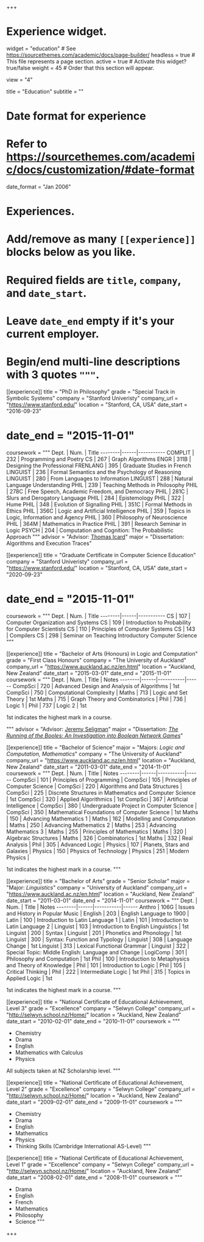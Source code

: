 +++
# Experience widget.
widget = "education"  # See https://sourcethemes.com/academic/docs/page-builder/
headless = true  # This file represents a page section.
active = true  # Activate this widget? true/false
weight = 45  # Order that this section will appear.

view = "4"

title = "Education"
subtitle = ""

# Date format for experience
#   Refer to https://sourcethemes.com/academic/docs/customization/#date-format
date_format = "Jan 2006"

# Experiences.
#   Add/remove as many `[[experience]]` blocks below as you like.
#   Required fields are `title`, `company`, and `date_start`.
#   Leave `date_end` empty if it's your current employer.
#   Begin/end multi-line descriptions with 3 quotes `"""`.

[[experience]]
  title = "PhD in Philosophy"
  grade = "Special Track in Symbolic Systems"
  company = "Stanford Univeristy"
  company_url = "https://www.stanford.edu/"
  location = "Stanford, CA, USA"
  date_start = "2016-09-23"
  # date_end = "2015-11-01"
  coursework = """
  Dept.    | Num. | Title
--------|------|-----------
  COMPLIT | 232 | Programming and Poetry
  CS | 267 | Graph Algorithms
  ENGR | 311B | Designing the Professional
  FRENLANG | 395 | Graduate Studies in French
  LINGUIST | 236 | Formal Semantics and the Psychology of Reasoning
  LINGUIST | 280 | From Languages to Information
  LINGUIST | 288 | Natural Language Understanding
  PHIL | 239 | Teaching Methods in Philosophy
  PHIL | 278C | Free Speech, Academic Freedom, and Democracy
  PHIL | 281C | Slurs and Derogatory Language
  PHIL | 284 | Epistemology
  PHIL | 322 | Hume
  PHIL | 348 | Evolution of Signalling
  PHIL | 351C | Formal Methods in Ethics
  PHIL | 356C | Logic and Artificial Intelligence
  PHIL | 359 | Topics in Logic, Information and Agency
  PHIL | 360 | Philosophy of Neuroscience
  PHIL | 364M | Mathematics in Practice
  PHIL | 391 | Research Seminar in Logic
  PSYCH | 204 | Computation and Cognition: The Probabilistic Approach
  """
  advisor = "Advisor: [Thomas Icard](https://web.stanford.edu/~icard/)"
  major = "Dissertation: Algorithms and Execution Traces"

[[experience]]
  title = "Graduate Certificate in Computer Science Education"
  company = "Stanford Univeristy"
  company_url = "https://www.stanford.edu/"
  location = "Stanford, CA, USA"
  date_start = "2020-09-23"
  # date_end = "2015-11-01"
  coursework = """
  Dept.    | Num. | Title
--------|------|-----------
  CS | 107 | Computer Organization and Systems
  CS | 109 | Introduction to Probability for Computer Scientists
  CS | 110 | Principles of Computer Systems
  CS | 143 | Compilers
  CS | 298 | Seminar on Teaching Introductory Computer Science
  """

[[experience]]
  title = "Bachelor of Arts (Honours) in Logic and Computation"
  grade = "First Class Honours"
  company = "The University of Auckland"
  company_url = "https://www.auckland.ac.nz/en.html"
  location = "Auckland, New Zealand"
  date_start = "2015-03-01"
  date_end = "2015-11-01"
  coursework = """
  Dept.    | Num. | Title | Notes
--------|------|-----------|------
  CompSci | 720 | Advanced Design and Analysis of Algorithms | 1st
  CompSci | 750 | Computational Complexity |
  Maths | 713 | Logic and Set Theory | 1st
  Maths | 715 | Graph Theory and Combinatorics |
  Phil | 736 | Logic 1 |
  Phil | 737 | Logic 2 | 1st

  1st indicates the highest mark in a course.

  """
  advisor = "Advisor: [Jeremy Seligman](http://www.arts.auckland.ac.nz/people/jsel014)"
  major = "Dissertation: [*The Running of the Booles: An Investigation into Boolean Network Games*](../publication/thompson-running-2015/)"

[[experience]]
  title = "Bachelor of Science"
  major = "Majors: *Logic and Computation, Mathematics*"
  company = "The University of Auckland"
  company_url = "https://www.auckland.ac.nz/en.html"
  location = "Auckland, New Zealand"
  date_start = "2011-03-01"
  date_end = "2014-11-01"
  coursework = """
  Dept.    | Num. | Title | Notes
--------|------|-----------|------
  CompSci | 101 | Principles of Programming |
  CompSci | 105 | Principles of Computer Science |
  CompSci | 220 | Algorithms and Data Structures |
  CompSci | 225 | Discrete Structures in Mathematics and Computer Science | 1st
  CompSci | 320 | Applied Algorithmics | 1st
  CompSci | 367 | Artificial Intelligence |
  CompSci | 380 | Undergraduate Project in Computer Science |
  CompSci | 350 | Mathematical Foundations of Computer Science | 1st
  Maths | 150 | Advancing Mathematics 1 |
  Maths | 162 | Modelling and Computation |
  Maths | 250 | Advancing Mathematics 2 |
  Maths | 253 | Advancing Mathematics 3 |
  Maths | 255 | Principles of Mathematics |
  Maths | 320 | Algebraic Structures |
  Maths | 326 | Combinatorics | 1st
  Maths | 332 | Real Analysis |
  Phil | 305 | Advanced Logic |
  Physics | 107 | Planets, Stars and Galaxies |
  Physics | 150 | Physics of Technology |
  Physics | 251 | Modern Physics |

  1st indicates the highest mark in a course.
  """

[[experience]]
  title = "Bachelor of Arts"
  grade = "Senior Scholar"
  major = "Major: *Linguistics*"
  company = "University of Auckland"
  company_url = "https://www.auckland.ac.nz/en.html"
  location = "Auckland, New Zealand"
  date_start = "2011-03-01"
  date_end = "2014-11-01"
  coursework = """
  Dept.    | Num. | Title | Notes
--------|------|-----------|------
  Anthro | 106G | Issues and History in Popular Music |
  English | 203 | English Language to 1900 |
  Latin | 100 | Introduction to Latin Language 1 |
  Latin | 101 | Introduction to Latin Language 2 |
  Linguist | 103 | Introduction to English Linguistics | 1st
  Linguist | 200 | Syntax |
  Linguist | 201 | Phonetics and Phonology | 1st
  Linguist | 300 | Syntax: Function and Typology |
  Linguist | 308 | Language Change | 1st
  Linguist | 313 | Lexical Functional Grammar |
  Linguist | 322 | Special Topic: Middle English: Language and Change |
  LogiComp | 301 | Philosophy and Computation | 1st
  Phil | 100 | Introduction to Metaphysics and Theory of Knowledge |
  Phil | 101 | Introduction to Logic |
  Phil | 105 | Critical Thinking |
  Phil | 222 | Intermediate Logic | 1st
  Phil | 315 | Topics in Applied Logic | 1st

   1st indicates the highest mark in a course.
  """

[[experience]]
  title = "National Certificate of Educational Achievement, Level 3"
  grade = "Excellence"
  company = "Selwyn College"
  company_url = "http://selwyn.school.nz/Home/"
  location = "Auckland, New Zealand"
  date_start = "2010-02-01"
  date_end = "2010-11-01"
  coursework = """
  - Chemistry
  - Drama
  - English
  - Mathematics with Calculus
  - Physics

  All subjects taken at NZ Scholarship level.
  """

[[experience]]
  title = "National Certificate of Educational Achievement, Level 2"
  grade = "Excellence"
  company = "Selwyn College"
  company_url = "http://selwyn.school.nz/Home/"
  location = "Auckland, New Zealand"
  date_start = "2009-02-01"
  date_end = "2009-11-01"
  coursework = """
  - Chemistry
  - Drama
  - English
  - Mathematics
  - Physics
  - Thinking Skills (Cambridge International AS-Level)
  """

[[experience]]
  title = "National Certificate of Educational Achievement, Level 1"
  grade = "Excellence"
  company = "Selwyn College"
  company_url = "http://selwyn.school.nz/Home/"
  location = "Auckland, New Zealand"
  date_start = "2008-02-01"
  date_end = "2008-11-01"
  coursework = """
  - Drama
  - English
  - French
  - Mathematics
  - Philosophy
  - Science
  """



+++
